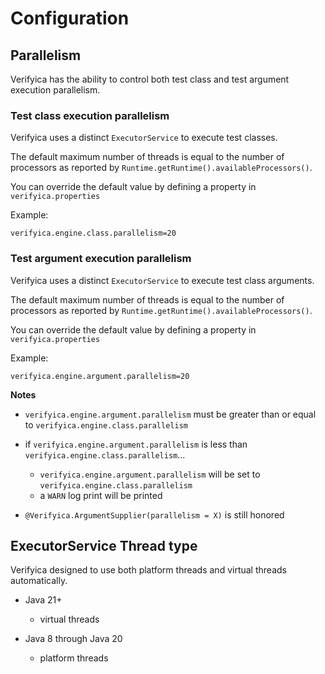 # Configuration

## Parallelism

Verifyica has the ability to control both test class and test argument execution parallelism.

### Test class execution parallelism

Verifyica uses a distinct `ExecutorService` to execute test classes.

The default maximum number of threads is equal to the number of processors as reported by `Runtime.getRuntime().availableProcessors()`.

You can override the default value by defining a property in `verifyica.properties`

Example:

```properties
verifyica.engine.class.parallelism=20
```

### Test argument execution parallelism

Verifyica uses a distinct `ExecutorService` to execute test class arguments.

The default maximum number of threads is equal to the number of processors as reported by `Runtime.getRuntime().availableProcessors()`.

You can override the default value by defining a property in `verifyica.properties`

Example:

```properties
verifyica.engine.argument.parallelism=20
```

**Notes**

- `verifyica.engine.argument.parallelism` must be greater than or equal to `verifyica.engine.class.parallelism`


- if `verifyica.engine.argument.parallelism` is less than `verifyica.engine.class.parallelism`...
  - `verifyica.engine.argument.parallelism` will be set to `verifyica.engine.class.parallelism`
  - a `WARN` log print will be printed 


- `@Verifyica.ArgumentSupplier(parallelism = X)` is still honored

## ExecutorService Thread type

Verifyica designed to use both platform threads and virtual threads automatically.

- Java 21+
  - virtual threads


- Java 8 through Java 20
  - platform threads

